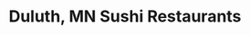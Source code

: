 ---
layout: city
title: Duluth, MN Sushi Restaurants
permalink: /minnesota/duluth/
stateAbbr: MN
stateName: Minnesota
cityName: Duluth
---